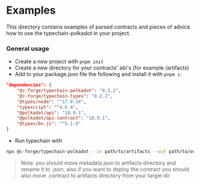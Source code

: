 # Examples

This directory contains examples of parsed contracts and pieces of advice how to use the typechain-polkadot in your project.

### General usage

- Create a new project with `pnpm init`
- Create a new directory for your contracts' abi's (for example /artifacts)
- Add to your package.json file the following and install it with `pnpm i`:

```json
"dependencies": {
	"@c-forge/typechain-polkadot": "0.2.2",
	"@c-forge/typechain-types": "0.2.2",
	"@types/node": "^17.0.34",
	"typescript": "^4.6.4",
	"@polkadot/api": "10.9.1",
	"@polkadot/api-contract": "10.9.1",
	"@types/bn.js": "^5.1.0"
}
```

- Run typechain with

```bash
npx @c-forge/typechain-polkadot --in path/to/artifacts --out path/to/output
```

> Note: you should move metadata.json to artifacts directory and rename it to <contract-name>.json, also if you want to deploy the contract you should also move <contract-name>.contract to artifacts directory from your target dir
